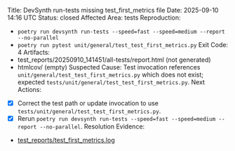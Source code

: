 Title: DevSynth run-tests missing test_first_metrics file
Date: 2025-09-10 14:16 UTC
Status: closed
Affected Area: tests
Reproduction:
  - `poetry run devsynth run-tests --speed=fast --speed=medium --report --no-parallel`
  - `poetry run pytest unit/general/test_test_first_metrics.py`
Exit Code: 4
Artifacts:
  - test_reports/20250910_141451/all-tests/report.html (not generated)
  - htmlcov/ (empty)
Suspected Cause: Test invocation references `unit/general/test_test_first_metrics.py` which does not exist; expected `tests/unit/general/test_test_first_metrics.py`.
Next Actions:
  - [x] Correct the test path or update invocation to use `tests/unit/general/test_test_first_metrics.py`.
  - [x] Rerun `poetry run devsynth run-tests --speed=fast --speed=medium --report --no-parallel`.
Resolution Evidence:
  - [test_reports/test_first_metrics.log](../test_reports/test_first_metrics.log)
